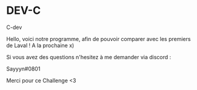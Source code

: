 # DEV-C
C-dev

Hello, voici notre programme, afin de pouvoir comparer avec les premiers de Laval ! A la prochaine x)

Si vous avez des questions n'hesitez à me demander via discord :

Sayyyn#0801

Merci pour ce Challenge <3
